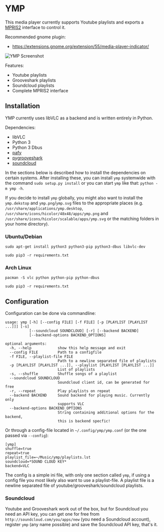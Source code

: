 YMP
===


This media player currently supports Youtube playlists and
exports a [MPRIS2](http://specifications.freedesktop.org/mpris-spec/latest/) interface to control it.

Recommended gnome plugin:
* https://extensions.gnome.org/extension/55/media-player-indicator/


![YMP Screenshot](https://raw.githubusercontent.com/wiki/Dav1dde/ymp/screenshots/scrot1.png)


Features:
* Youtube playlists
* Grooveshark playlists
* Soundcloud playlists
* Complete MPRIS2 interface


## Installation ##

YMP currently uses libVLC as a backend and is written entirely in Python.

Dependencies:
* libVLC
* Python 3
* Python 3 Dbus
* [pafy](https://pypi.python.org/pypi/Pafy/0.3.66)
* [pygrooveshark](https://github.com/koehlma/pygrooveshark)
* [soundcloud](https://pypi.python.org/pypi/soundcloud/0.4.1)

In the sections below is described how to install the dependencies on certain systems.
After installing these, you can install `ymp` systemwide with the command `sudo setup.py install`
or you can start `ymp` like that: `python -m ymp -h`.

If you decide to install `ymp` globally, you might also want to install the `ymp.dekstop` and
`ymp.png`/`ymp.svg` files to the appropriate places (e.g. `/usr/share/applications/ymp.desktop`,
`/usr/share/icons/hicolor/48x48/apps/ymp.png` and `/usr/share/icons/hicolor/scalable/apps/ymp.svg`
or the matching folders in your home directory).

### Ubuntu/Debian ###

```
sudo apt-get install python3 python3-pip python3-dbus libvlc-dev
```

```
sudo pip3 -r requirements.txt
```

### Arch Linux ###

```
pacman -S vlc python python-pip python-dbus
```

```
sudo pip3 -r requirements.txt
```

## Configuration ##

Configuration can be done via commandline:

```
usage: ymp [-h] [--config FILE] [-f FILE] [-p [PLAYLIST [PLAYLIST ...]]] [-s]
           [--soundcloud SOUNDCLOUD] [-r] [--backend BACKEND]
           [--backend-options BACKEND_OPTIONS]

optional arguments:
  -h, --help            show this help message and exit
  --config FILE         Path to a configfile
  -f FILE, --playlist-file FILE
                        Path to a newline separated file of playlists
  -p [PLAYLIST [PLAYLIST ...]], --playlist [PLAYLIST [PLAYLIST ...]]
                        List of playlists
  -s, --shuffle         Shuffle songs of a playlist
  --soundcloud SOUNDCLOUD
                        Soundcloud client id, can be generated for free
  -r, --repeat          Play playlists on repeat
  --backend BACKEND     Sound backend for playing music. Currently only
                        supports VLC
  --backend-options BACKEND_OPTIONS
                        String containing additional options for the backend,
                        this is backend specfic!
```

Or through a config-file located in `~/.config/ymp/ymp.conf` (or the one passed via `--config`):

```
[ymp]
shuffle=true
repeat=true
playlist_file=~/Music/ymp/playlists.lst
soundcloud=*SOUND CLOUD KEY*
backend=VLC
```

The config is a simple ini file, with only one section called `ymp`, if using a config file
you most likely also want to use a playlist-file. A playlist file is a newline separated file
of youtube/grooveshark/soundcloud playlists.

### Soundcloud ###

Youtube and Grooveshark work out of the box, but for Soundcloud you need an API key, you can
get one for free from `http://soundcloud.com/you/apps/new` (you need a Soundcloud account),
register `ymp` (any name possible) and save the Soundcloud API key, that's it.

